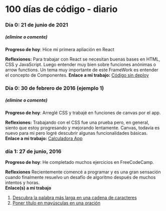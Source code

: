 # 100 días de código - diario

### Día 0: 21 de junio de 2021

##### (elimine o comente)

**Progreso de hoy**: Hice mi primera apliación en React

**Reflexiones:** Para trabajar con React se necesitan buenas bases en HTML, CSS y JavaScript. Luego entender muy bien sobre funciones anónimas o  arrow functions. Un tema muy importante de este FrameWork es entender el concepto de Componentes.
**Enlace a mi trabajo:** [Código sin deploy](https://github.com/NiverMtz/React-FireBase-Webinar)

### Día 0: 30 de febrero de 2016 (ejemplo 1)

##### (elimine o comente)

**Progreso de hoy**: Arreglé CSS y trabajé en funciones de canvas por el app.

**Reflexiones:** Trabajando con el CSS fue una prueba pero, en general, siento que estoy progresando y mejorando lentamente. Canvas, todavía es nuevo para mi pero logré descubrir algunas funcionalidades básicas.  
**Enlace a mi trabajo:** [Calculadora App](http://www.example.com)

### día 1: 27 de junio, 2016

**Progreso de hoy**: He completado muchos ejercicios en FreeCodeCamp.

**Reflexiones** Recientemente comencé a programar y es una gran sensación cuando finalmente resuelvo un desafío de algoritmo después de muchos intentos y horas.  
**Enlace(s) a mi trabajo**

1.  [Descubra la palabra más larga en una cadena de caracteres](https://www.freecodecamp.com/challenges/find-the-longest-word-in-a-string)
2.  [Poner título en mayúsculas en una oración](https://www.freecodecamp.com/challenges/title-case-a-sentence)
